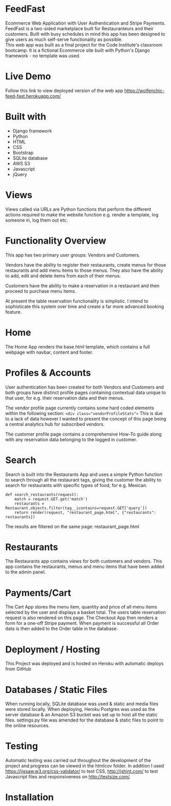 # FeedFast
Ecommerce Web Application with User Authentication and Stripe Payments. FeedFast is a two-sided marketplace built for Restauranteurs and their customers. 
Built with busy schedules in mind this app has been designed to give users as much self-serve functionality as possible.  
This web app was built as a final project for the Code Institute's classroom bootcamp. It is a fictional Ecommerce site built with Python's Django framework - no template was used.

# Live Demo
Follow this link to view deployed version of the web app https://wolfenchic-feed-fast.herokuapp.com/

# Built with
- Django framework
- Python
- HTML
- CSS
- Bootstrap
- SQLite database
- AWS S3
- Javascript 
- jQuery 

# Views
Views called via URLs are Python functions that perform the different actions required to make the website function e.g. render a template, log someone in, log them out etc.

# Functionality Overview
This app has two primary user groups: Vendors and Customers.

Vendors have the ability to register their restaurants, create menus for those restaurants and add menu items to those menus. They also have the ability to add, edit and delete items from each of their menus. 

Customers have the ability to make a reservation in a restaurant and then proceed to purchase menu items. 

At present the table reservation functionality is simplistic. I intend to sophisticate this system over time and create a far more advanced booking feature. 

# Home
The Home App renders the base.html template, which contains a full webpage with navbar, content and footer. 

# Profiles & Accounts
User authentication has been created for both Vendors and Customers and both groups have distinct profile pages containing contextual data unique to that user, for e.g. their reservation data and their menus. 

The vendor profile page currently contains some hard coded elements within the following section: 
```<div class="vendorProfileStats">```
This is due to a lack of data however I wanted to present the concept of this page being a central analytics hub for subscribed vendors. 

The customer profile page contains a comprehensive How-To guide along with any reservation data belonging to the logged in customer. 

# Search
Search is built into the Restaurants App and uses a simple Python function to search through all the restaurant tags, giving the customer the ability to search for restaurants with specific types of food, for e.g. Mexican. 
```
def search_restaurants(request):
    match = request.GET.get('match')
    restaurants = Restaurant.objects.filter(tag__icontains=request.GET['query'])
    return render(request, "restaurant_page.html", {"restaurants": restaurants})
```
The results are filtered on the same page: restaurant_page.html
    
# Restaurants
The Restaurants app contains views for both customers and vendors. This app contains the restaurants, menus and menu items that have been added to the admin panel. 

# Payments/Cart
The Cart App stores the menu item, quantity and price of all menu items selected by the user and displays a basket total. The users table reservation request is also rendered on this page. The Checkout App then renders a form for a one-off Stripe payment. When payment is successful all Order data is then added to the Order table in the database. 

# Deployment / Hosting
This Project was deployed and is hosted on Heroku with automatic deploys from GitHub

# Databases / Static Files
When running locally, SQLite database was used & static and media files were stored locally. When deploying, Heroku Postgres was used as the server database & an Amazon S3 bucket was set up to host all the static files. settings.py file was amended for the database & static files to point to the online resources.  

# Testing
Automatic testing was carried out throughout the development of the project and progress can be viewed in the htmlcov folder. In addition I used <https://jigsaw.w3.org/css-validator/> to test CSS, <http://jshint.com/> to test Javascript files and responsiveness on <http://testsize.com/>. 

# Installation 